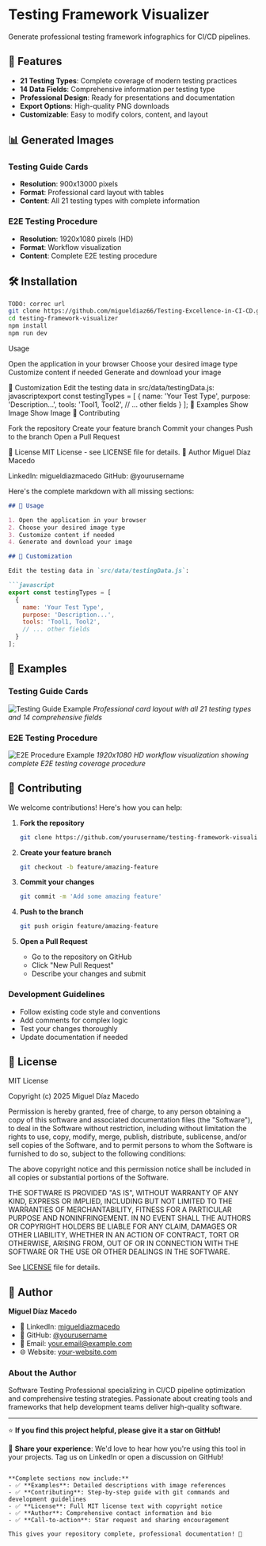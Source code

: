 # Testing Framework Visualizer

Generate professional testing framework infographics for CI/CD pipelines.

## 🚀 Features

- **21 Testing Types**: Complete coverage of modern testing practices
- **14 Data Fields**: Comprehensive information per testing type
- **Professional Design**: Ready for presentations and documentation
- **Export Options**: High-quality PNG downloads
- **Customizable**: Easy to modify colors, content, and layout

## 📊 Generated Images

### Testing Guide Cards
- **Resolution**: 900x13000 pixels
- **Format**: Professional card layout with tables
- **Content**: All 21 testing types with complete information

### E2E Testing Procedure
- **Resolution**: 1920x1080 pixels (HD)
- **Format**: Workflow visualization
- **Content**: Complete E2E testing procedure

## 🛠️ Installation

```bash
TODO: correc url
git clone https://github.com/migueldiaz66/Testing-Excellence-in-CI-CD.git
cd testing-framework-visualizer
npm install
npm run dev
```

 Usage

Open the application in your browser
Choose your desired image type
Customize content if needed
Generate and download your image

🔧 Customization
Edit the testing data in src/data/testingData.js:
javascriptexport const testingTypes = [
  {
    name: 'Your Test Type',
    purpose: 'Description...',
    tools: 'Tool1, Tool2',
    // ... other fields
  }
];
📸 Examples
Show Image
Show Image
🤝 Contributing

Fork the repository
Create your feature branch
Commit your changes
Push to the branch
Open a Pull Request

📄 License
MIT License - see LICENSE file for details.
👤 Author
Miguel Díaz Macedo

LinkedIn: migueldiazmacedo
GitHub: @yourusername


Here's the complete markdown with all missing sections:

```markdown
## 📝 Usage

1. Open the application in your browser
2. Choose your desired image type
3. Customize content if needed
4. Generate and download your image

## 🔧 Customization

Edit the testing data in `src/data/testingData.js`:

```javascript
export const testingTypes = [
  {
    name: 'Your Test Type',
    purpose: 'Description...',
    tools: 'Tool1, Tool2',
    // ... other fields
  }
];
```

## 📸 Examples

### Testing Guide Cards
![Testing Guide Example](public/examples/testing-guide-complete.png)
*Professional card layout with all 21 testing types and 14 comprehensive fields*

### E2E Testing Procedure
![E2E Procedure Example](public/examples/e2e-testing-procedure.png)
*1920x1080 HD workflow visualization showing complete E2E testing coverage procedure*

## 🤝 Contributing

We welcome contributions! Here's how you can help:

1. **Fork the repository**
   ```bash
   git clone https://github.com/yourusername/testing-framework-visualizer.git
   ```

2. **Create your feature branch**
   ```bash
   git checkout -b feature/amazing-feature
   ```

3. **Commit your changes**
   ```bash
   git commit -m 'Add some amazing feature'
   ```

4. **Push to the branch**
   ```bash
   git push origin feature/amazing-feature
   ```

5. **Open a Pull Request**
   - Go to the repository on GitHub
   - Click "New Pull Request"
   - Describe your changes and submit

### Development Guidelines
- Follow existing code style and conventions
- Add comments for complex logic
- Test your changes thoroughly
- Update documentation if needed

## 📄 License

MIT License

Copyright (c) 2025 Miguel Díaz Macedo

Permission is hereby granted, free of charge, to any person obtaining a copy
of this software and associated documentation files (the "Software"), to deal
in the Software without restriction, including without limitation the rights
to use, copy, modify, merge, publish, distribute, sublicense, and/or sell
copies of the Software, and to permit persons to whom the Software is
furnished to do so, subject to the following conditions:

The above copyright notice and this permission notice shall be included in all
copies or substantial portions of the Software.

THE SOFTWARE IS PROVIDED "AS IS", WITHOUT WARRANTY OF ANY KIND, EXPRESS OR
IMPLIED, INCLUDING BUT NOT LIMITED TO THE WARRANTIES OF MERCHANTABILITY,
FITNESS FOR A PARTICULAR PURPOSE AND NONINFRINGEMENT. IN NO EVENT SHALL THE
AUTHORS OR COPYRIGHT HOLDERS BE LIABLE FOR ANY CLAIM, DAMAGES OR OTHER
LIABILITY, WHETHER IN AN ACTION OF CONTRACT, TORT OR OTHERWISE, ARISING FROM,
OUT OF OR IN CONNECTION WITH THE SOFTWARE OR THE USE OR OTHER DEALINGS IN THE
SOFTWARE.

See [LICENSE](LICENSE) file for details.

## 👤 Author

**Miguel Díaz Macedo**
- 🔗 LinkedIn: [migueldiazmacedo](https://www.linkedin.com/in/migueldiazmacedo/)
- 🐙 GitHub: [@yourusername](https://github.com/yourusername)
- 📧 Email: your.email@example.com
- 🌐 Website: [your-website.com](https://your-website.com)

### About the Author
Software Testing Professional specializing in CI/CD pipeline optimization and comprehensive testing strategies. Passionate about creating tools and frameworks that help development teams deliver high-quality software.

---

⭐ **If you find this project helpful, please give it a star on GitHub!**

📢 **Share your experience**: We'd love to hear how you're using this tool in your projects. Tag us on LinkedIn or open a discussion on GitHub!
```

**Complete sections now include:**
- ✅ **Examples**: Detailed descriptions with image references
- ✅ **Contributing**: Step-by-step guide with git commands and development guidelines
- ✅ **License**: Full MIT license text with copyright notice
- ✅ **Author**: Comprehensive contact information and bio
- ✅ **Call-to-action**: Star request and sharing encouragement

This gives your repository complete, professional documentation! 🚀
